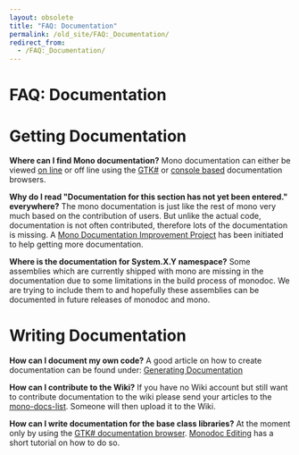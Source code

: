 ```yaml
---
layout: obsolete
title: "FAQ: Documentation"
permalink: /old_site/FAQ:_Documentation/
redirect_from:
  - /FAQ:_Documentation/
---
```


FAQ: Documentation
==================

Getting Documentation
=====================

**Where can I find Mono documentation?** Mono documentation can either be viewed [on line](http://www.go-mono.com/docs/) or off line using the [GTK\#]({{site.github.url}}/old_site/Monodoc#The_Gtk.23_Documentation_Browser "Monodoc") or [console based]({{site.github.url}}/old_site/Monodoc#Mod_.28Command-Line_Documentation_Viewer.29 "Monodoc") documentation browsers.

**Why do I read "Documentation for this section has not yet been entered." everywhere?** The mono documentation is just like the rest of mono very much based on the contribution of users. But unlike the actual code, documentation is not often contributed, therefore lots of the documentation is missing. A [Mono Documentation Improvement Project]({{site.github.url}}/old_site/Mono_Documentation_Improvement_Project "Mono Documentation Improvement Project") has been initiated to help getting more documentation.

**Where is the documentation for System.X.Y namespace?** Some assemblies which are currently shipped with mono are missing in the documentation due to some limitations in the build process of monodoc. We are trying to include them to and hopefully these assemblies can be documented in future releases of monodoc and mono.

Writing Documentation
=====================

**How can I document my own code?** A good article on how to create documentation can be found under: [Generating Documentation]({{site.github.url}}/old_site/Generating_Documentation "Generating Documentation")

**How can I contribute to the Wiki?** If you have no Wiki account but still want to contribute documentation to the wiki please send your articles to the [mono-docs-list](http://lists.ximian.com/mailman/listinfo/mono-docs-list). Someone will then upload it to the Wiki.

**How can I write documentation for the base class libraries?** At the moment only by using the [GTK\# documentation browser]({{site.github.url}}/old_site/Monodoc#The_Gtk.23_Documentation_Browser "Monodoc"). [Monodoc Editing]({{site.github.url}}/old_site/Monodoc_Editing "Monodoc Editing") has a short tutorial on how to do so.

